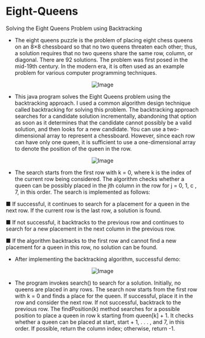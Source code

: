 # Eight-Queens
Solving the Eight Queens Problem using Backtracking

- The eight queens puzzle is the problem of placing eight chess queens on an 8×8 chessboard so that no two queens threaten each other; thus, a solution requires that no two queens share the same row, column, or diagonal. There are 92 solutions. The problem was first posed in the mid-19th century. In the modern era, it is often used as an example problem for various computer programming techniques.

<p align="center">
  <img src="https://user-images.githubusercontent.com/24220136/231668020-2f474fa6-ac7b-45f7-9417-cd592c4875a1.png" alt="Image">
</p>

- This java program solves the Eight Queens problem using the backtracking approach. I used a common algorithm design technique called backtracking for solving this problem. The backtracking approach searches for a candidate solution incrementally, abandoning that option as soon as it determines that the candidate cannot possibly be a valid solution, and then looks for a new candidate. You can use a two-dimensional array to represent a chessboard. However, since each row can have only one queen, it is sufficient to use a one-dimensional array to denote the position of the queen in the row. 

<p align="center">
  <img src="https://user-images.githubusercontent.com/24220136/231668815-0617c673-1d17-43ff-ac91-654dee9a78b3.png" alt="Image">
</p>

- The search starts from the first row with k = 0, where k is the index of the current row being considered. The algorithm checks whether a queen can be possibly placed in the jth column in the row for j = 0, 1, c , 7, in this order. The search is implemented as follows:

 ■ If successful, it continues to search for a placement for a queen in the next row. If the current row is the last row, a solution is found.
 
 ■ If not successful, it backtracks to the previous row and continues to search for a new placement in the next column in the previous row.
 
 ■ If the algorithm backtracks to the first row and cannot find a new placement for a queen in this row, no solution can be found.
 
- After implementing the backtracking algorithm, successful demo:

<p align="center">
  <img src="https://user-images.githubusercontent.com/24220136/231669546-0c014498-2523-449e-9960-573aa53ff02f.png" alt="Image">
</p>

- The program invokes search() to search for a solution. Initially, no queens are placed in any rows. The search now starts from the first row with k = 0 and finds a place for the queen. If successful, place it in the row and consider the next row. If not successful, backtrack to the previous row. The findPosition(k) method searches for a possible position to place a queen in row k starting from queen[k] + 1. It checks whether a queen can be placed at start, start + 1, . . . , and 7, in this order. If possible, return the column index; otherwise, return -1.
